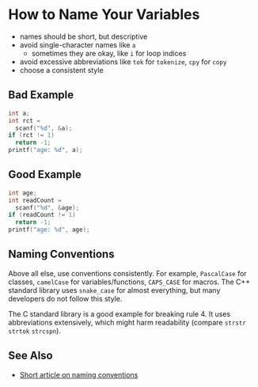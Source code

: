 # How to Name Your Variables

- names should be short, but descriptive
- avoid single-character names like `a`
  - sometimes they are okay, like `i` for loop indices
- avoid excessive abbreviations like `tok` for `tokenize`, `cpy` for `copy`
- choose a consistent style

<!-- inline -->
## Bad Example
```c
int a;
int rct =
  scanf("%d", &a);
if (rct != 1)
  return -1;
printf("age: %d", a);
```

<!-- inline -->
## Good Example
```c
int age;
int readCount =
  scanf("%d", &age);
if (readCount != 1)
  return -1;
printf("age: %d", age);
```

## Naming Conventions
Above all else, use conventions consistently.
For example, `PascalCase` for classes, `camelCase` for variables/functions, `CAPS_CASE` for macros.
The C++ standard library uses `snake_case` for almost everything, but many developers do not follow this style.

The C standard library is a good example for breaking rule 4. It uses abbreviations extensively, which might harm readability (compare `strstr` `strtok` `strcspn`).

## See Also
- [Short article on naming conventions](https://www.theserverside.com/feature/A-guide-to-common-variable-naming-conventions)
